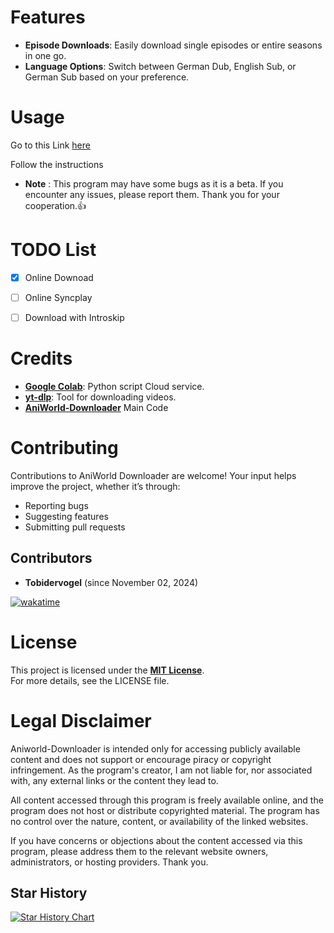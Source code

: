 # Features

- **Episode Downloads**: Easily download single episodes or entire seasons in one go.
- **Language Options**: Switch between German Dub, English Sub, or German Sub based on your preference.




# Usage

Go to this Link [here](https://colab.research.google.com/drive/1urNFWavQ-tyIByEIFPDUL1qh2pVg1OnR?usp=sharing)

Follow the instructions

   + **Note** : This program may have some bugs as it is a beta. If you encounter any issues, please report them. Thank you for your cooperation.👍



# TODO List

- [X] Online Downoad
- [ ] Online Syncplay
- [ ] Download with Introskip



# Credits
- **[Google Colab](https://colab.research.google.com/drive/1urNFWavQ-tyIByEIFPDUL1qh2pVg1OnR?usp=sharing)**: Python script Cloud service.
- **[yt-dlp](https://github.com/yt-dlp/yt-dlp.git)**: Tool for downloading videos.
- **[AniWorld-Downloader](https://github.com/phoenixthrush/AniWorld-Downloader)** Main Code

  

# Contributing
Contributions to AniWorld Downloader are welcome! Your input helps improve the project, whether it’s through:
- Reporting bugs
- Suggesting features
- Submitting pull requests

## Contributors
- **Tobidervogel** (since November 02, 2024)
  
[![wakatime](https://wakatime.com/badge/github/Tobidervogel/Aniworld-Downoader-Online.svg)](https://wakatime.com/badge/github/Tobidervogel/Aniworld-Downoader-Online)


# License
This project is licensed under the **[MIT License](LICENSE)**.  
For more details, see the LICENSE file.



# Legal Disclaimer

Aniworld-Downloader is intended only for accessing publicly available content and does not support or encourage piracy or copyright infringement. As the program's creator, I am not liable for, nor associated with, any external links or the content they lead to.

All content accessed through this program is freely available online, and the program does not host or distribute copyrighted material. The program has no control over the nature, content, or availability of the linked websites.

If you have concerns or objections about the content accessed via this program, please address them to the relevant website owners, administrators, or hosting providers. Thank you.



## Star History

<a href="https://www.star-history.com/#Tobidervogel/Aniworld-Downoader-Online&Date">
 <picture>
   <source media="(prefers-color-scheme: dark)" srcset="https://api.star-history.com/svg?repos=Tobidervogel/Aniworld-Downoader-Online&type=Date&theme=dark" />
   <source media="(prefers-color-scheme: light)" srcset="https://api.star-history.com/svg?repos=Tobidervogel/Aniworld-Downoader-Online&type=Date" />
   <img alt="Star History Chart" src="https://api.star-history.com/svg?repos=Tobidervogel/Aniworld-Downoader-Online&type=Date" />
 </picture>
</a>






